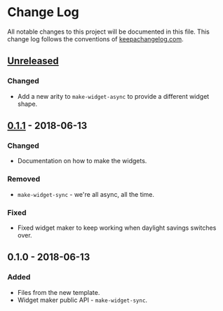 # Change Log
All notable changes to this project will be documented in this file. This change log follows the conventions of [keepachangelog.com](http://keepachangelog.com/).

## [Unreleased]
### Changed
- Add a new arity to `make-widget-async` to provide a different widget shape.

## [0.1.1] - 2018-06-13
### Changed
- Documentation on how to make the widgets.

### Removed
- `make-widget-sync` - we're all async, all the time.

### Fixed
- Fixed widget maker to keep working when daylight savings switches over.

## 0.1.0 - 2018-06-13
### Added
- Files from the new template.
- Widget maker public API - `make-widget-sync`.

[Unreleased]: https://github.com/your-name/problem12/compare/0.1.1...HEAD
[0.1.1]: https://github.com/your-name/problem12/compare/0.1.0...0.1.1

